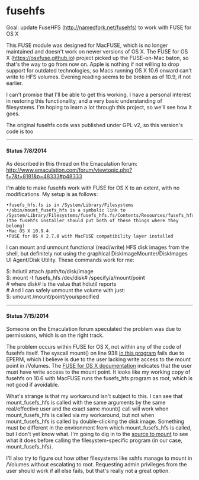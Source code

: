 fusehfs
=======

Goal: update FuseHFS (http://namedfork.net/fusehfs) to work with FUSE for OS X

This FUSE module was designed for MacFUSE, which is no longer maintained and doesn't work on newer versions of OS X. The FUSE for OS X (https://osxfuse.github.io) project picked up the FUSE-on-Mac baton, so that's the way to go from now on. Apple is nothing if not willing to drop support for outdated technologies, so Macs running OS X 10.6 onward can't write to HFS volumes. Evening reading seems to be broken as of 10.9, if not earlier.

I can't promise that I'll be able to get this working. I have a personal interest in restoring this functionality, and a very basic understanding of filesystems. I'm hoping to learn a lot through this project, so we'll see how it goes.

The original fusehfs code was published under GPL v2, so this version's code is too

--------------------------------
#### Status 7/8/2014


As described in this thread on the Emaculation forum: http://www.emaculation.com/forum/viewtopic.php?f=7&t=8181&p=48333#p48333

I'm able to make fusehfs work with FUSE for OS X to an extent, with no modifications. My setup is as follows:

    •fusefs_hfs.fs is in /System/Library/Filesystems
    •/sbin/mount_fusefs_hfs is a symbolic link to /System/Library/Filesystems/fusefs_hfs.fs/Contents/Resources/fusefs_hfs
    (the fusehfs installer should put both of these things where they belong)
    •Mac OS X 10.9.4
    •FUSE for OS X 2.7.0 with MacFUSE compatibility layer installed

I can mount and unmount functional (read/write) HFS disk images from the shell, but definitely not using the graphical DiskImageMounter/DiskImages UI Agent/Disk Utility. These commands work for me:

$: hdiutil attach /path/to/disk/image  
$: mount -t fusefs_hfs /dev/disk# /specify/a/mount/point  
\# where disk# is the value that hdiutil reports  
\# And I can safely unmount the volume with just:  
$: umount /mount/point/you/specified  

--------------------------------
#### Status 7/15/2014


Someone on the Emaculation forum speculated the problem was due to permissions, which is on the right track.

The problem occurs within FUSE for OS X, not within any of the code of fusehfs itself. The syscall mount() on line 938 [in this program](https://github.com/osxfuse/kext/blob/4a279b94df767db3fa0e2513155b9369ea7e3e90/mount/mount_osxfusefs.c) fails due to EPERM, which I believe is due to the user lacking write access to the mount point in /Volumes. The [FUSE for OS X documentation](https://github.com/osxfuse/fuse/blob/fuse-2.7/README) indicates that the user must have write access to the mount point. It looks like my working copy of fusehfs on 10.6 with MacFUSE runs the fusefs_hfs program as root, which is not good if avoidable.

What's strange is that my workaround isn't subject to this. I can see that mount\_fusefs\_hfs is called with the same arguments by the same real/effective user and the exact same mount() call will work when mount_fusefs_hfs is called via my workaround, but not when mount\_fusefs\_hfs is called by double-clicking the disk image. Something must be different in the environment from which mount\_fusefs\_hfs is called, but I don't yet know what. I'm going to dig in to the [source to mount](https://opensource.apple.com/source/diskdev_cmds/diskdev_cmds-572.1.1/mount.tproj/mount.c) to see what it does before calling the filesystem-specific program (in our case, mount\_fusefs\_hfs).

I'll also try to figure out how other filesystems like sshfs manage to mount in /Volumes without escalating to root. Requesting admin privileges from the user should work if all else fails, but that's really not a great option.
